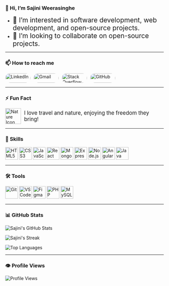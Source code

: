 ### 👋 Hi, I’m Sajini Weerasinghe

- <span style="font-size: 1.5em;">👀 I’m interested in software development, web development, and open-source projects.</span>
- <span style="font-size: 1.5em;">💞️ I’m looking to collaborate on open-source projects.</span>

---

### 📫 How to reach me

<div style="display: flex; gap: 10px;">
  <a href="https://www.linkedin.com/in/sajiniweerasinghe" target="_blank">
    <img src="https://img.shields.io/badge/LinkedIn-%230077B5.svg?style=for-the-badge&logo=linkedin&logoColor=white" alt="LinkedIn" width="80" height="30" style="border-radius: 15px; transition: transform 0.2s;" onmouseover="this.style.transform='scale(1.1)'" onmouseout="this.style.transform='scale(1)'"/>
  </a>
  <a href="mailto:sajiweerasinghe109@gmail.com" target="_blank">
    <img src="https://img.shields.io/badge/Gmail-D14836?style=for-the-badge&logo=gmail&logoColor=white" alt="Gmail" width="80" height="30" style="border-radius: 15px; transition: transform 0.2s;" onmouseover="this.style.transform='scale(1.1)'" onmouseout="this.style.transform='scale(1)'"/>
  </a>
  <a href="https://stackoverflow.com/users/24603386/nss-weerasinghe" target="_blank">
    <img src="https://img.shields.io/badge/Stack%20Overflow-FE7A16?style=for-the-badge&logo=stackoverflow&logoColor=white" alt="Stack Overflow" width="80" height="30" style="border-radius: 15px; transition: transform 0.2s;" onmouseover="this.style.transform='scale(1.1)'" onmouseout="this.style.transform='scale(1)'"/>
  </a>
  <a href="https://github.com/SajiniWeerasinghe" target="_blank">
    <img src="https://img.shields.io/badge/GitHub-%23121011.svg?style=for-the-badge&logo=github&logoColor=white" alt="GitHub" width="80" height="30" style="border-radius: 15px; transition: transform 0.2s;" onmouseover="this.style.transform='scale(1.1)'" onmouseout="this.style.transform='scale(1)'"/>
  </a>
</div>

---

### ⚡ Fun Fact
<div style="display: flex; align-items: center; margin-top: 10px;">
  <img src="https://img.icons8.com/color/48/000000/nature.png" width="50" height="50" alt="Nature Icon" style="margin-right: 10px;" />
  <span style="font-size: 1.2em;">I love travel and nature, enjoying the freedom they bring!</span>
</div>

---

### 🚀 Skills
<div>
  <img src="https://cdn.jsdelivr.net/gh/devicons/devicon/icons/html5/html5-original.svg" width="40" height="40" alt="HTML5" />
  <img src="https://cdn.jsdelivr.net/gh/devicons/devicon/icons/css3/css3-original.svg" width="40" height="40" alt="CSS3" />
  <img src="https://cdn.jsdelivr.net/gh/devicons/devicon/icons/javascript/javascript-original.svg" width="40" height="40" alt="JavaScript" />
  <img src="https://cdn.jsdelivr.net/gh/devicons/devicon/icons/react/react-original.svg" width="40" height="40" alt="React" />
  <img src="https://cdn.jsdelivr.net/gh/devicons/devicon/icons/mongodb/mongodb-original.svg" width="40" height="40" alt="MongoDB" />
  <img src="https://cdn.jsdelivr.net/gh/devicons/devicon/icons/express/express-original.svg" width="40" height="40" alt="Express.js" />
  <img src="https://cdn.jsdelivr.net/gh/devicons/devicon/icons/nodejs/nodejs-original.svg" width="40" height="40" alt="Node.js" />
  <img src="https://cdn.jsdelivr.net/gh/devicons/devicon/icons/angularjs/angularjs-original.svg" width="40" height="40" alt="Angular" />
  <img src="https://cdn.jsdelivr.net/gh/devicons/devicon/icons/java/java-original.svg" width="40" height="40" alt="Java" />
</div>


---

### 🛠️ Tools
<div>
  <img src="https://cdn.jsdelivr.net/gh/devicons/devicon/icons/git/git-original.svg" width="40" height="40" alt="Git" />
  <img src="https://cdn.jsdelivr.net/gh/devicons/devicon/icons/vscode/vscode-original.svg" width="40" height="40" alt="VSCode" />
  <img src="https://cdn.jsdelivr.net/gh/devicons/devicon/icons/figma/figma-original.svg" width="40" height="40" alt="Figma" />
  <img src="https://cdn.jsdelivr.net/gh/devicons/devicon/icons/php/php-original.svg" width="40" height="40" alt="PHP" />
  <img src="https://cdn.jsdelivr.net/gh/devicons/devicon/icons/mysql/mysql-original.svg" width="40" height="40" alt="MySQL" />
</div>

---

### 📊 GitHub Stats
![Sajini's GitHub Stats](https://github-readme-stats.vercel.app/api?username=SajiniWeerasinghe&show_icons=true&theme=radical)

![Sajini's Streak](https://github-readme-streak-stats.herokuapp.com/?user=SajiniWeerasinghe&theme=radical)

![Top Languages](https://github-readme-stats.vercel.app/api/top-langs/?username=SajiniWeerasinghe&layout=compact&theme=radical)

---

### 👁️ Profile Views
![Profile Views](https://komarev.com/ghpvc/?username=SajiniWeerasinghe&style=flat-square&color=green&label=Profile%20Views)
